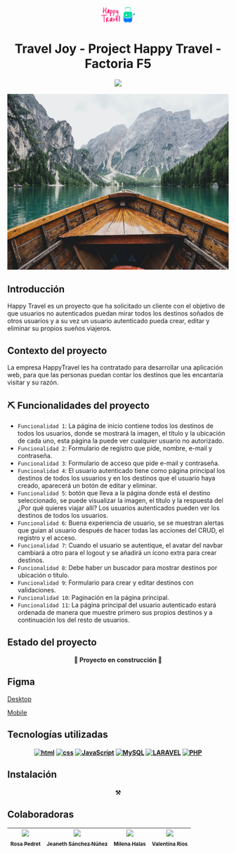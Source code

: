 <p align="center">
 <img src="./public/images/Logo.svg" alt="logo" style="width: 15%;">
   </p>
<h1 align="center"> Travel Joy - Project Happy Travel - Factoria F5 </h1>
  <p align="center">
   <img src="https://img.shields.io/badge/STATUS-EN%20DESAROLLO-green">
   </p>
<img src="./public/images/travel.jpg" alt="canoa en agua con fondo rocoso" style="height: 400px; width: 100%;">

## Introducción
Happy Travel es un proyecto que ha solicitado un cliente con el objetivo de que usuarios no autenticados puedan mirar todos los destinos soñados de otros usuarios y a su vez un usuario autenticado pueda crear, editar y eliminar su propios sueños viajeros.
## Contexto del proyecto
 La empresa HappyTravel les ha contratado para desarrollar una aplicación web, para que las personas puedan contar los destinos que les encantaría visitar y su razón.
## ⛏️ Funcionalidades del proyecto
 - `Funcionalidad 1`: La página de inicio contiene todos los destinos de todos los usuarios, donde se mostrará la imagen, el título y la ubicación de cada uno, esta página la puede ver cualquier usuario no autorizado.
 - `Funcionalidad 2`: Formulario de registro que pide, nombre, e-mail y contraseña.
 - `Funcionalidad 3`: Formulario de acceso que pide e-mail y contraseña.
 - `Funcionalidad 4`: El usuario autenticado tiene como página principal los destinos de todos los usuarios y en los destinos que el usuario haya creado, aparecerá un botón de editar y eliminar.
 - `Funcionalidad 5`:  botón que lleva a la página donde está el destino seleccionado, se puede visualizar la imagen, el título y la respuesta del ¿Por qué quieres viajar allí? Los usuarios autenticados pueden ver los destinos de todos los usuarios.
 - `Funcionalidad 6`: Buena experiencia de usuario, se se muestran alertas que guian al usuario después de hacer todas las acciones del CRUD, el registro y el acceso.
 - `Funcionalidad 7`: Cuando el usuario se autentique, el avatar del navbar cambiará a otro para el logout y se añadirá un ícono extra para crear destinos.
 - `Funcionalidad 8`: Debe haber un buscador para mostrar destinos por ubicación o título.
 - `Funcionalidad 9`: Formulario para crear y editar destinos con validaciones.
 - `Funcionalidad 10`: Paginación en la página principal.
 - `Funcionalidad 11`: La página principal del usuario autenticado estará ordenada de manera que muestre primero sus propios destinos y a continuación los del resto de usuarios.
## Estado del proyecto
<h4 align="center">
🚧 Proyecto en construcción 🚧
</h4>

## Figma

[Desktop](https://www.figma.com/file/twPJOzEo5hZJZ7srsEt10y/HappyTravel?node-id=0%3A1&mode=dev)

[Mobile](https://www.figma.com/file/twPJOzEo5hZJZ7srsEt10y/HappyTravel?node-id=10%3A834&mode=dev)
## Tecnologías utilizadas
 <h4 align="center">
<a href='https://github.com/shivamkapasia0' target="_blank"><img alt='html' src='https://img.shields.io/badge/HTML-100000?style=for-the-badge&logo=html&logoColor=FFFFFF&labelColor=F44C0F&color=FF5500'/></a>
<a href='https://github.com/shivamkapasia0' target="_blank"><img alt='css' src='https://img.shields.io/badge/CSS-100000?style=for-the-badge&logo=css&logoColor=FFFFFF&labelColor=0800F7&color=0038FF'/></a>
<a href='https://github.com/shivamkapasia0' target="_blank"><img alt='JavaScript' src='https://img.shields.io/badge/Javascript-100000?style=for-the-badge&logo=JavaScript&logoColor=FFFFFF&labelColor=FFD902&color=FFD902'/></a>
<a href='https://github.com/shivamkapasia0' target="_blank"><img alt='MySQL' src='https://img.shields.io/badge/MySQL-100000?style=for-the-badge&logo=MySQL&logoColor=FFFFFF&labelColor=5147DA&color=EEA131'/></a>
 <a href='https://github.com/shivamkapasia0' target="_blank"><img alt='LARAVEL' src='https://img.shields.io/badge/LARAVEL-100000?style=for-the-badge&logo=LARAVEL&logoColor=FF1E00&labelColor=FFFFFF&color=F00A0A'/></a>
 <a href='https://github.com/shivamkapasia0' target="_blank"><img alt='PHP' src='https://img.shields.io/badge/PHP-100000?style=for-the-badge&logo=PHP&logoColor=FFFFFF&labelColor=760B93&color=760B93'/></a>
 
</h4>

## Instalación

<h4 align="center">
⚒️
 
## Colaboradoras
 
| [<img src="https://avatars.githubusercontent.com/u/131767553?v=4" width=115><br><sub>Rosa Pedret</sub>](https://github.com/Rosapedret2) |    [<img src="https://avatars.githubusercontent.com/u/96080945?v=4" width=115><br><sub>Jeaneth Sánchez Núñez</sub>](https://github.com/jeanethsn) |  [<img src="https://avatars.githubusercontent.com/u/131755120?v=4" width=115><br><sub>Milena Halas</sub>](https://github.com/LenaHalas) |  [<img src="https://avatars.githubusercontent.com/u/132341389?v=4" width=115><br><sub>Valentina Rios</sub>](https://github.com/valblue21) |
| :---: | :---: | :---: | :---: |
